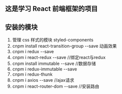## 这是学习 React 前端框架的项目

## 安装的模块

1. 管理 css 样式的模块 styled-components
2. cnpm install react-transition-group --save 动画效果
3. cnpm i redux --save
4. cnpm i react-redux --save //绑定react与redux
5. cnpm install immutable --save //数据存储
6. cnpm i redux-immutable --save
7. cnpm i redux-thunk 
8. cnpm i axios --save //ajax请求
9. cnpm i react-router-dom --save //安装路由
